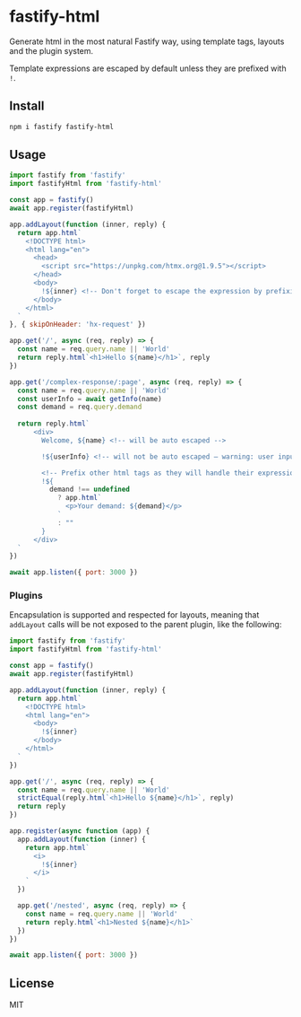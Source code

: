 # fastify-html

Generate html in the most natural Fastify way, using template tags,
layouts and the plugin system.

Template expressions are escaped by default unless they are prefixed with `!`.

## Install

```bash
npm i fastify fastify-html
```

## Usage

```js
import fastify from 'fastify'
import fastifyHtml from 'fastify-html'

const app = fastify()
await app.register(fastifyHtml)

app.addLayout(function (inner, reply) {
  return app.html`
    <!DOCTYPE html>
    <html lang="en">
      <head>
        <script src="https://unpkg.com/htmx.org@1.9.5"></script>
      </head>
      <body>
        !${inner} <!-- Don't forget to escape the expression by prefixing it with ! if it's safe to render raw -->
      </body>
    </html>
  `
}, { skipOnHeader: 'hx-request' })

app.get('/', async (req, reply) => {
  const name = req.query.name || 'World'
  return reply.html`<h1>Hello ${name}</h1>`, reply
})

app.get('/complex-response/:page', async (req, reply) => {
  const name = req.query.name || 'World'
  const userInfo = await getInfo(name)
  const demand = req.query.demand
  
  return reply.html`
      <div>
        Welcome, ${name} <!-- will be auto escaped -->

        !${userInfo} <!-- will not be auto escaped – warning: user inputs should generally be escaped -->

        <!-- Prefix other html tags as they will handle their expressions themselves -->
        !${
          demand !== undefined
            ? app.html`
              <p>Your demand: ${demand}</p>
            `
            : ""
        }
      </div>
  `
})

await app.listen({ port: 3000 })
```

### Plugins

Encapsulation is supported and respected for layouts, meaning that `addLayout`
calls will be not exposed to the parent plugin, like the following:

```js
import fastify from 'fastify'
import fastifyHtml from 'fastify-html'

const app = fastify()
await app.register(fastifyHtml)

app.addLayout(function (inner, reply) {
  return app.html`
    <!DOCTYPE html>
    <html lang="en">
      <body>
        !${inner}
      </body>
    </html>
  `
})

app.get('/', async (req, reply) => {
  const name = req.query.name || 'World'
  strictEqual(reply.html`<h1>Hello ${name}</h1>`, reply)
  return reply
})

app.register(async function (app) {
  app.addLayout(function (inner) {
    return app.html`
      <i>
        !${inner}
      </i>
    `
  })

  app.get('/nested', async (req, reply) => {
    const name = req.query.name || 'World'
    return reply.html`<h1>Nested ${name}</h1>`
  })
})

await app.listen({ port: 3000 })
```

## License

MIT

